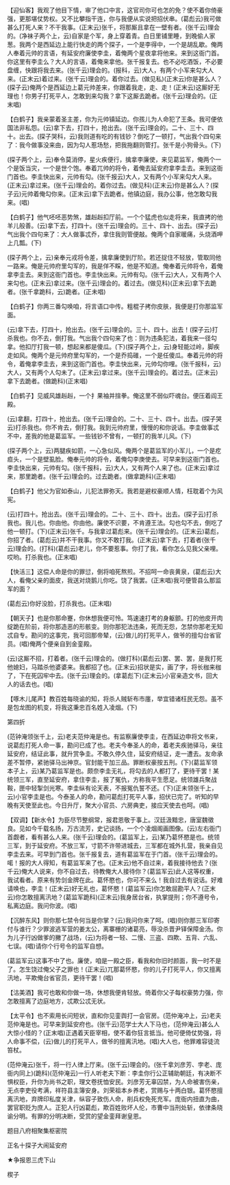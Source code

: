 <!-- { "loadSidebar": true } -->
【迎仙客】我观了他目下情，审了他口中言，这官司你可也怎的免？使不着你倚豪强，更那堪仗势权。又不比攀指干连，你与我便从实说把招伏串。(葛彪云)我可做甚么打死人来？不干我事。(正末云)张千，将那厮且拿在一壁有者。(张千云)理会的。(净袜子两个上，云)自家是个军，身上穿着青。白日里铺里睡，到晚偷人家葱。我两个是西延边上能行快走的两个探子，一个是李得中，一个是胡乱歇。俺两人奉着元帅的言语，有延安府廉使李圭，着俺两个星夜拿将他来。来到这衙门首。你这里有李圭么？大人的言语，着俺来拿他。张千报复去。也不必吃酒饭，不必要盘缠，快跟将我去来。(张千云)理会的。(报科，云)大人，有两个小军来勾大人来。(正末云)着过来。(张千云)理会的。着你过去。(做见私)(正末云)你是甚么人？(探子云)俺两个是西延边上葛元帅差来，你跟着我走，走、走！(正末云)这厮好无理也！你男子打死平人，怎敢到来勾我？拿下这厮去跪者。(张千云)理会的。(正末唱)

【白鹤子】我亲蒙着圣主差，你为元帅镇延边。你孩儿为人命犯了王条。我可便依国法非私怨。(云)拿下去，打四十，抢出去。(张千云)理会的。二十、三十、四十。出去。(探子哭科，云)我则道有吃的有钱钞？倒吃了一顿打，气出我个四句来了：我今做事没来由，因为勾人惹场愁，把我拖翻则管打。张千是小狗骨头。(下)

(探子两个上，云)奉令莫消停，星火疾便行，擒拿李廉使，来见葛监军，俺两个一个是饭当灾，一个是世个饱。奉着兀帅的将令，着俺去延安府拿李圭去。来到这衙门首也。李圭快出来，元帅有勾。(张千报云)大人，又有两个小军来勾大人来。(正末云)拿过来。(张千云)理会的。着你过去。(做见科)(正末云)你是甚么人？(探子云)元帅着俺勾你来。(正末云)拿下去跪者。他镇边庭，我办公事，他怎敢勾我来。(唱)

【白鹤子】他气呸呸恶势煞，雄赳赳扣厅前。一个个猛虎也似走将来，我直拷的他羊儿般善。(云)拿下去，打四十。(张千云)理会的。三十、四十、出去。(探子云)气出我个四句来了：大人做事忒乔，拿住我则管便敲。俺两个自家暖痛，头烧酒呷上几瓢。(下)

(探子两个上，云)亲奉元戎将令差，擒拿廉使到厅阶。若还捉住不轻放，管取同他一路来。俺是元帅府里勾军的，我是佯不睬，他是不知道。俺奉着元帅将令，着俺拿李圭去。来到这衙门首也。李圭快出来。元帅有勾。(张千云)大人，又有两个人来勾也。(正末云)拿过来。(张千云)理会的。着过去。(做见科)(正末云)拿下去跪者。(张千拿跪科，云)跪者。(正未唱)

【白鹤子】你两三番勾唤咱，将言语口中传。粗棍子拷你皮肤，我便是打你那监军面。

(云)拿下去，打四十，抢出去。(张千云)理会的。三十、四十。出去！(探子云)打杀我也。你不去，倒打我。气出我个四句来了也：则为违条犯法，着我来一径勾拿。他扣厅打我一顿，想起来都是傻瓜。(下)(探子两个上，云)身轻能过岭，脚疾走如风。俺两个是元帅府里勾军的，一个是乔捣碓，一个是任傻瓜。奉着元帅的将令，着俺拿李圭去，来到这衙门首也。李圭快出来，元帅勾你哩。(张千报科，云)大人，又有两个人勾未了。(正末云)拿过来。(张千云)理会的。着过去。(正末云)拿下去跪者。(做跪科)(正末唱)

【白鹤子】见威风雄赳赳，一个扌果袖并揎拳。俺这里不弱似吓魂台。便压着阎王殿。

(云)拿翻，打四十，抢出去。(张千云)理会的。二十、三十、四十。出去。(探子哭云)打杀我也。你不肯去，倒打我。我到元帅府里，慢慢的和你说话。李圭做事忒不中，差我的他是葛监军。一些钱钞不曾有，一顿打的我羊儿风。(下)

(探子两个上，云)两腿疾如箭，一心急似风。俺两个是葛监军的小军儿，一个是疙疸头，一个是壁虱脸。俺奉元帅的将令，着俺勾李庚使去。可早来到这衙门首也。李圭快出来，元帅有勾。(张千报科，云)大人，又有两个人来了也。(正末云)拿过来，那里跪者。(张千云)理会的。过去跪者。(做拿跪科)(正末唱)

【白鹤子】他父为官如泰山，儿犯法罪弥天。我若是避权豪顺人情，枉耽着个为风宪。

(云)打四十。抢出去。(张千云)理会的。二十、三十、四十。出去。(探子云)打杀我也。我儿也。你由他。你由他。廉使不识要，不肯遵王法。勾也勾不去，倒吃了他一顿打。(下)(正末云)张千。与我拿过葛彪来。(张千云)理会的。(正末云)葛彪，你招了者。(葛彪云)并不干我事。你又不敢打我。(正末云)拿下去，打着者(张千云)理会的。(打科)(葛彪云)老儿，你不要惹事。你打了我，看你怎么见我父亲哩。哎哟。打杀我也。(正末唱)

【快活三】这偿人命是你的罪愆，倒将咱死熬煎。不招呵一命丧黄泉，(葛彪云)大人，看俺父亲的面皮，我送对烧鹅儿你吃。饶了我罢。(正末唱)我可便管县么那监军的面？

(葛彪云)你好没脸，打杀我也。(正末唱)

【朝天子】也是你那命蹇，你休想我便可怜。笃速速打考的身躯颤。打的他皮开肉绽跪在阶前，将你那造恶的形骸变。则你那犯法违条，死而无怨，怎禁你那老无知忒自专。勘问的这事完，我可回那帝辇，(云)做儿的打死平人，做爷的擅勾台省官员。(唱)俺两个便亲自到金銮殿。

(云)这厮不招，打着者。(张千云)理会的。(做打科)(葛彪云)罢、罢、罢，是我打死他媳妇，马踏杀他婆婆来。我都招了也。(正末云)招状是实，画了字，将长枷来枷了，下在死囚牢中去。(张千云)理会的。(拿葛彪下)(正末云)小官亲造文书，回大人的话去也。(唱)

【啄木儿尾声】教百姓每晓谕的知，将杀人贼斩布市廛，举宜错诸枉民无怨。虽不是包龙图的机变，将我这秉忠百名姓入凌烟。(下)


第四折

(范钟淹领张千上，云)老夫范仲淹是也。有监察廉使李圭，在西延边申将文书来，说葛彪打死人命一事，勘问已成了也。老夫今奉圣人的命，着老夫疾驰驿马，亲往延安府，结证此事，就升赏争圭。不敢久停久住，延安府结证，走一遭去。友命承差不暂停，紧驰驿马出神京。官封能干加三品。罪断权豪按五刑。(下)(葛监军领本子上，云)某乃葛监军是也。颇奈李圭无礼，将勾去的人都打了，更待干罢！某统领三军，直至延安府，拿住李圭，报了冤仇，方称我平生愿足。统领雄兵聚战鞍，匣中轻掣剑光寒。李圭纵有论天表，不报冤仇誓不还。(下)(正未领张千上，云)小官李圭是也。今泰圣人的命，勘问葛彪打死平人事，招伏已完了。听知的早晚有天使至此也。今日升厅，聚大小官员、六房典吏，接应天使去也呵。(唱)

【双调】【新水令】为臣尽节整纲常，报君恩敬于事上。汉廷汲黯忠，唐室魏徵良。见如今千载名扬，万古流芳，史记谈扬，一个个凌烟阁画图像。(云)左右衙门首觑者，看有甚么人来。(张千云)理会的。(葛监军上，云)某乃葛怀愍是也。统领三军，到于延安府。不放三军，寸箭不许带进城去，三军都在城外扎营，我亲自见李圭去来。可早到门首也。张千报复去，道有葛监军在于门首。(张千云)理会的。喏！报的大人得知，有葛监军来了也。(正末云)他不自过来，着我接待他去？(张千云)俺大人说来，你不自过去，待教俺大人接待你？(葛监军云)此人这等权重，我试看者。原来有势剑金牌在此。葛怀愍也，你可不来么！我自过去有说话。好难请唤也，李圭！(正末云)好无礼也，葛怀愍！(葛监军云)你怎敢屈勘平人？(正末云)你怎敢擅离汛地？(葛监军跪科)(正末云)我身居台省，执掌提刑；你不遵号令，私离边庭。我问你波。(唱)

【沉醉东风】则你那七禁令何当是你掌？(云)我问你来了呵。(唱)则你那三军印寄付与谁行？少罪波逃军营的姜太公，离寨栅的诸葛亮，辱没杀晋尹铎保障金汤。你为儿子行凶做爹的撇了战场，(云)为将者一轻、二慢、三盗、四欺、五背、六乱、七误。(唱)请你个行号令的监军自想。

(葛监军云)这事不中了也。廉使，咱是一殿之臣，看我和你旧时颜面，我一时不是了。怎生饶过俺父子之罪也！(正末云)兀那葛怀愍，你的儿子打死平人，你又擅离汛地，平欺俺台省官员，更待干罢！(唱)

【沽美酒】我可也敢和你做一场，休想我便肯轻放。倚着你父子每权豪势力强，你怎敢擅离了边庭地方，忒欺公忒无状。

【太平令】也不索用长问短状，直和你见銮舆打一会官房。(范仲淹冲上，云)老夫范仲淹是也。可早来到延安府也。(张千云)范学士大人下马也，(范仲淹云)甚么人大惊小怪的？(正末唱)正遇着天臣宰相，使不着你狂言抵当。他可便倚仗势强，将人命事不偿，(云)做儿的打死平人，做爷的擅离汛地。(唱)大人也，他罪难容徒流笞杖。

(范仲淹云)张千，将一行人律上厅来。(张千云)理会的。(张千拿刘彦芳、孛老、庞衙内同上)(跪科)(范仲淹云)一行人听老夫下断：李圭你行公正辅助朝廷，有决断不惧权臣，升你为尚书之职，理文卷抚恤安民。刘彦芳无辜囚禁，为人命被害伤亲，无点李吏役考满，祥符县主簿安身。刘荣祖本乡养老，赏赐与十两白银。葛怀愍擅离汛地，弃牌印私度关津，纵容子致伤人命，削兵权免死充军。庞衙内扭直为曲，罢官职贬为庶人。正犯人行凶葛彪，欺百姓败坏人伦，市曹中当刑处斩，依律条晓谕分明。有罪的分明决断，受赏的望金銮拜谢皇恩。

题目八府相聚集枢密院

正名十探子大闹延安府
　




★争报恩三虎下山

楔子

